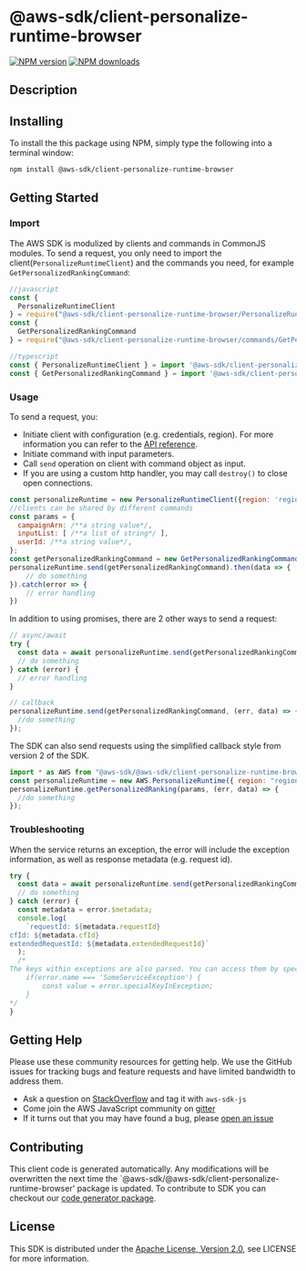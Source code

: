 # @aws-sdk/client-personalize-runtime-browser

[![NPM version](https://img.shields.io/npm/v/@aws-sdk/client-personalize-runtime-browser/preview.svg)](https://www.npmjs.com/package/@aws-sdk/client-personalize-runtime-browser)
[![NPM downloads](https://img.shields.io/npm/dm/@aws-sdk/client-personalize-runtime-browser.svg)](https://www.npmjs.com/package/@aws-sdk/client-personalize-runtime-browser)

## Description

<p/>

## Installing

To install the this package using NPM, simply type the following into a terminal window:

```
npm install @aws-sdk/client-personalize-runtime-browser
```

## Getting Started

### Import

The AWS SDK is modulized by clients and commands in CommonJS modules. To send a request, you only need to import the client(`PersonalizeRuntimeClient`) and the commands you need, for example `GetPersonalizedRankingCommand`:

```javascript
//javascript
const {
  PersonalizeRuntimeClient
} = require("@aws-sdk/client-personalize-runtime-browser/PersonalizeRuntimeClient");
const {
  GetPersonalizedRankingCommand
} = require("@aws-sdk/client-personalize-runtime-browser/commands/GetPersonalizedRankingCommand");
```

```javascript
//typescript
const { PersonalizeRuntimeClient } = import '@aws-sdk/client-personalize-runtime-browser/PersonalizeRuntimeClient';
const { GetPersonalizedRankingCommand } = import '@aws-sdk/client-personalize-runtime-browser/commands/GetPersonalizedRankingCommand';
```

### Usage

To send a request, you:

- Initiate client with configuration (e.g. credentials, region). For more information you can refer to the [API reference][].
- Initiate command with input parameters.
- Call `send` operation on client with command object as input.
- If you are using a custom http handler, you may call `destroy()` to close open connections.

```javascript
const personalizeRuntime = new PersonalizeRuntimeClient({region: 'region'});
//clients can be shared by different commands
const params = {
  campaignArn: /**a string value*/,
  inputList: [ /**a list of string*/ ],
  userId: /**a string value*/,
};
const getPersonalizedRankingCommand = new GetPersonalizedRankingCommand(params);
personalizeRuntime.send(getPersonalizedRankingCommand).then(data => {
    // do something
}).catch(error => {
    // error handling
})
```

In addition to using promises, there are 2 other ways to send a request:

```javascript
// async/await
try {
  const data = await personalizeRuntime.send(getPersonalizedRankingCommand);
  // do something
} catch (error) {
  // error handling
}
```

```javascript
// callback
personalizeRuntime.send(getPersonalizedRankingCommand, (err, data) => {
  //do something
});
```

The SDK can also send requests using the simplified callback style from version 2 of the SDK.

```javascript
import * as AWS from "@aws-sdk/@aws-sdk/client-personalize-runtime-browser/PersonalizeRuntime";
const personalizeRuntime = new AWS.PersonalizeRuntime({ region: "region" });
personalizeRuntime.getPersonalizedRanking(params, (err, data) => {
  //do something
});
```

### Troubleshooting

When the service returns an exception, the error will include the exception information, as well as response metadata (e.g. request id).

```javascript
try {
  const data = await personalizeRuntime.send(getPersonalizedRankingCommand);
  // do something
} catch (error) {
  const metadata = error.$metadata;
  console.log(
    `requestId: ${metadata.requestId}
cfId: ${metadata.cfId}
extendedRequestId: ${metadata.extendedRequestId}`
  );
  /*
The keys within exceptions are also parsed. You can access them by specifying exception names:
    if(error.name === 'SomeServiceException') {
        const value = error.specialKeyInException;
    }
*/
}
```

## Getting Help

Please use these community resources for getting help. We use the GitHub issues for tracking bugs and feature requests and have limited bandwidth to address them.

- Ask a question on [StackOverflow](https://stackoverflow.com/questions/tagged/aws-sdk-js) and tag it with `aws-sdk-js`
- Come join the AWS JavaScript community on [gitter](https://gitter.im/aws/aws-sdk-js-v3)
- If it turns out that you may have found a bug, please [open an issue](https://github.com/aws/aws-sdk-js-v3/issues)

## Contributing

This client code is generated automatically. Any modifications will be overwritten the next time the `@aws-sdk/@aws-sdk/client-personalize-runtime-browser' package is updated. To contribute to SDK you can checkout our [code generator package][].

## License

This SDK is distributed under the
[Apache License, Version 2.0](http://www.apache.org/licenses/LICENSE-2.0),
see LICENSE for more information.

[code generator package]: https://github.com/aws/aws-sdk-js-v3/tree/master/packages/service-types-generator
[api reference]: https://docs.aws.amazon.com/AWSJavaScriptSDK/latest/
